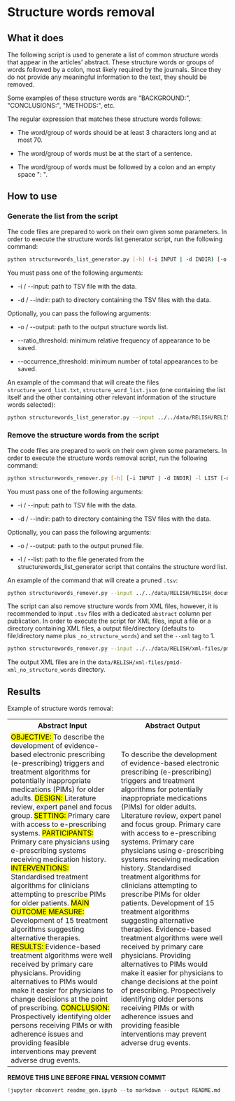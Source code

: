 # Structure words removal

## What it does
The following script is used to generate a list of common structure words that appear in the articles' abstract. These structure  words or groups of words followed by a colon, most likely required by the journals. Since they do not provide any meaningful information to the text, they should be removed.

Some examples of these structure words are "BACKGROUND:", "CONCLUSIONS:", "METHODS:", etc.

The regular expression that matches these structure words follows:

* The word/group of words should be at least 3 characters long and at most 70.

* The word/group of words must be at the start of a sentence.

* The word/group of words must be followed by a colon and an empty space ": ".

## How to use

### Generate the list from the script

The code files are prepared to work on their own given some parameters. In order to execute the structure words list generator script, run the following command:

```bash
python structurewords_list_generator.py [-h] (-i INPUT | -d INDIR) [-o OUTPUT] [--ratio_threshold RATIO_THRESHOLD] [--occurrences_threshold OCCURRENCES_THRESHOLD]
```

You must pass one of the following arguments:

* -i / --input: path to TSV file with the data.

* -d / --indir: path to directory containing the TSV files with the data.

Optionally, you can pass the following arguments:

* -o / --output: path to the output structure words list.

* --ratio_threshold: minimum relative frequency of appearance to be saved.

* --occurrence_threshold: minimum number of total appearances to be saved.

An example of the command that will create the files `structure_word_list.txt`, `structure_word_list.json` (one containing the list itself and the other containing other relevant information of the structure words selected):

```bash
python structurewords_list_generator.py --input ../../data/RELISH/RELISH_documents.tsv --ratio_threshold 0.0001
```

### Remove the structure words from the script

The code files are prepared to work on their own given some parameters. In order to execute the structure words removal script, run the following command:

```bash
python structurewords_remover.py [-h] [-i INPUT | -d INDIR] -l LIST [-o OUTPUT]
```

You must pass one of the following arguments:

* -i / --input: path to TSV file with the data.

* -d / --indir: path to directory containing the TSV files with the data.

Optionally, you can pass the following arguments:

* -o / --output: path to the output pruned file.

* -l / --list: path to the file generated from the structurewords_list_generator script that contains the structure word list.

An example of the command that will create a pruned `.tsv`:

```bash
python structurewords_remover.py --input ../../data/RELISH/RELISH_documents.tsv --list structure_word_list.txt --output RELISH_documents_pruned.tsv
```

The script can also remove structure words from XML files, however, it is recommended to input `.tsv` files with a dedicated `abstract` column per publication. In order to execute the script for XML files, input a file or a directory containing XML files, a output file/directory (defaults to file/directory name plus `_no_structure_words`) and set the `--xml` tag to 1.

```bash
python structurewords_remover.py --input ../../data/RELISH/xml-files/pmid-xml/ --list structure_word_list.txt
```

The output XML files are in the  `data/RELISH/xml-files/pmid-xml_no_structure_words` directory.

## Results

Example of structure words removal:

<table>
<tr>
<th>Abstract Input</th>
<th>Abstract Output</th>
</tr>
<tr>
<td width="50%">
<mark>OBJECTIVE: </mark>To describe the development of evidence-based electronic prescribing (e-prescribing) triggers and treatment algorithms for potentially inappropriate medications (PIMs) for older adults. <mark>DESIGN: </mark>Literature review, expert panel and focus group. <mark>SETTING: </mark>Primary care with access to e-prescribing systems. <mark>PARTICIPANTS: </mark>Primary care physicians using e-prescribing systems receiving medication history. <mark>INTERVENTIONS: </mark>Standardised treatment algorithms for clinicians attempting to prescribe PIMs for older patients. <mark>MAIN OUTCOME MEASURE: </mark>Development of 15 treatment algorithms suggesting alternative therapies. <mark>RESULTS: </mark>Evidence-based treatment algorithms were well received by primary care physicians. Providing alternatives to PIMs would make it easier for physicians to change decisions at the point of prescribing. <mark>CONCLUSION: </mark>Prospectively identifying older persons receiving PIMs or with adherence issues and providing feasible interventions may prevent adverse drug events.
</td>
<td width="50%">
To describe the development of evidence-based electronic prescribing (e-prescribing) triggers and treatment algorithms for potentially inappropriate medications (PIMs) for older adults. Literature review, expert panel and focus group. Primary care with access to e-prescribing systems. Primary care physicians using e-prescribing systems receiving medication history. Standardised treatment algorithms for clinicians attempting to prescribe PIMs for older patients. Development of 15 treatment algorithms suggesting alternative therapies. Evidence-based treatment algorithms were well received by primary care physicians. Providing alternatives to PIMs would make it easier for physicians to change decisions at the point of prescribing. Prospectively identifying older persons receiving PIMs or with adherence issues and providing feasible interventions may prevent adverse drug events.
</td>
</tr>
</table>

**REMOVE THIS LINE BEFORE FINAL VERSION COMMIT**


```python
!jupyter nbconvert readme_gen.ipynb --to markdown --output README.md
```
